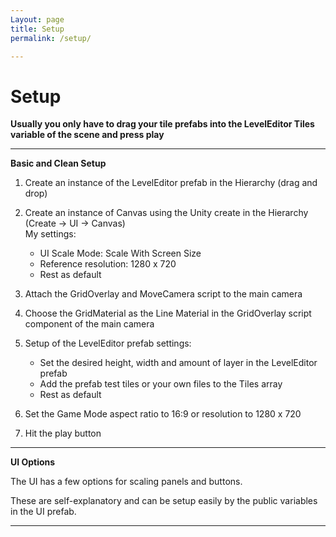 ```yaml
---
Layout: page
title: Setup
permalink: /setup/

---
```


# Setup

**Usually you only have to drag your tile prefabs into the LevelEditor Tiles variable of the scene and press play**

***

**Basic and Clean Setup**

1. Create an instance of the LevelEditor prefab in the Hierarchy (drag and drop)

2. Create an instance of Canvas using the Unity create in the Hierarchy (Create -> UI -> Canvas)  
    My settings:
	- UI Scale Mode: Scale With Screen Size
	- Reference resolution: 1280 x 720
	- Rest as default

3. Attach the GridOverlay and MoveCamera script to the main camera

4. Choose the GridMaterial as the Line Material in the GridOverlay script component of the main camera

5. Setup of the LevelEditor prefab settings:
	- Set the desired height, width and amount of layer in the LevelEditor prefab
	- Add the prefab test tiles or your own files to the Tiles array
	- Rest as default
	
6. Set the Game Mode aspect ratio to 16:9 or resolution to 1280 x 720

7. Hit the play button

***

**UI Options**

The UI has a few options for scaling panels and buttons. 

These are self-explanatory and can be setup easily by the public variables in the UI prefab.

***